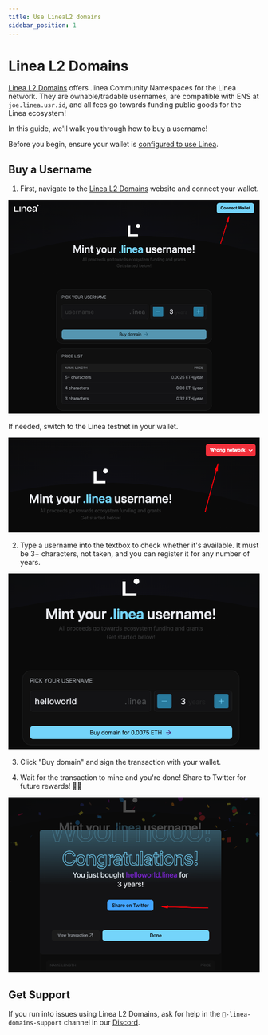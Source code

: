 ```yaml
---
title: Use LineaL2 domains
sidebar_position: 1
---
```


# Linea L2 Domains

[Linea L2 Domains](https://www.lineal2.domains/) offers .linea Community Namespaces for the Linea network. They are ownable/tradable usernames, are compatible with ENS at `joe.linea.usr.id`, and all fees go towards funding public goods for the Linea ecosystem!

In this guide, we'll walk you through how to buy a username!

Before you begin, ensure your wallet is [configured to use Linea](/use-mainnet/set-up-your-wallet.mdx).

## Buy a Username

1. First, navigate to the [Linea L2 Domains](https://www.lineal2.domains/) website and connect your wallet.

![LineaL2 domains shot 1](../../assets/patch/domain-1.png)

If needed, switch to the Linea testnet in your wallet.

![LineaL2 domains shot 2](../../assets/patch/domain-2.png)

2. Type a username into the textbox to check whether it's available. It must be 3+ characters, not taken, and you can register it for any number of years.

![LineaL2 domains shot 3](../../assets/patch/domain-3.png)

3. Click "Buy domain" and sign the transaction with your wallet.

4. Wait for the transaction to mine and you're done! Share to Twitter for future rewards! 🥳👀

![LineaL2 domains shot 4](../../assets/patch/domain-4.png)

## Get Support

If you run into issues using Linea L2 Domains, ask for help in the `🚩-linea-domains-support` channel in our [Discord](https://discord.gg/EAFPKSRyth).

